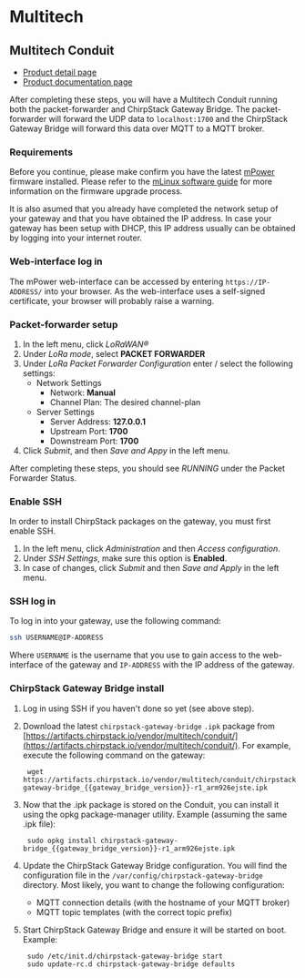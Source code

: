 # Multitech

## Multitech Conduit

* [Product detail page](https://www.multitech.com/brands/multiconnect-conduit)
* [Product documentation page](http://www.multitech.net/developer/products/multiconnect-conduit-platform/)

After completing these steps, you will have a Multitech Conduit running both the
packet-forwarder and ChirpStack Gateway Bridge. The packet-forwarder will forward
the UDP data to `localhost:1700` and the ChirpStack Gateway Bridge will forward
this data over MQTT to a MQTT broker.

<!-- toc -->

### Requirements

Before you continue, please make confirm you have the latest [mPower](http://www.multitech.net/developer/software/aep/)
firmware installed. Please refer to the [mLinux software guide](https://www.multitech.com/documents/publications/software-guides/s000727--mPower-Edge-Intelligence-Conduit-AEP-software-guide.pdf)
for more information on the firmware upgrade process.

It is also asumed that you already have completed the network setup of your
gateway and that you have obtained the IP address. In case your gateway has been
setup with DHCP, this IP address usually can be obtained by logging into your
internet router.

### Web-interface log in

The mPower web-interface can be accessed by entering `https://IP-ADDRESS/` into
your browser. As the web-interface uses a self-signed certificate, your browser
will probably raise a warning.

### Packet-forwarder setup

1. In the left menu, click _LoRaWAN&reg;_
2. Under _LoRa mode_, select **PACKET FORWARDER**
3. Under _LoRa Packet Forwarder Configuration_ enter / select the following settings:
	* Network Settings
		* Network: **Manual**
		* Channel Plan: The desired channel-plan
	* Server Settings
		* Server Address: **127.0.0.1**
		* Upstream Port: **1700**
		* Downstream Port: **1700**
4. Click _Submit_, and then _Save and Appy_ in the left menu.

After completing these steps, you should see _RUNNING_ under the Packet Forwarder Status.

### Enable SSH

In order to install ChirpStack packages on the gateway, you must first enable SSH.

1. In the left menu, click _Administration_ and then _Access configuration_. 
2. Under _SSH Settings_, make sure this option is **Enabled**.
3. In case of changes, click _Submit_ and then _Save and Apply_ in the left menu.

### SSH log in

To log in into your gateway, use the following command:

```bash
ssh USERNAME@IP-ADDRESS
```

Where `USERNAME` is the username that you use to gain access to the web-interface
of the gateway and `IP-ADDRESS` with the IP address of the gateway.

### ChirpStack Gateway Bridge install

1. Log in using SSH if you haven't done so yet (see above step).
2. Download the latest `chirpstack-gateway-bridge` `.ipk` package from [https://artifacts.chirpstack.io/vendor/multitech/conduit/](https://artifacts.chirpstack.io/vendor/multitech/conduit/).
   For example, execute the following command on the gateway:

		wget https://artifacts.chirpstack.io/vendor/multitech/conduit/chirpstack-gateway-bridge_{{gateway_bridge_version}}-r1_arm926ejste.ipk

3. Now that the .ipk package is stored on the Conduit, you can install it using the opkg package-manager utility. Example (assuming the same .ipk file):

		sudo opkg install chirpstack-gateway-bridge_{{gateway_bridge_version}}-r1_arm926ejste.ipk

4. Update the ChirpStack Gateway Bridge configuration. You will find the
   configuration file in the `/var/config/chirpstack-gateway-bridge` directory.
   Most likely, you want to change the following configuration:

	* MQTT connection details (with the hostname of your MQTT broker)
	* MQTT topic templates (with the correct topic prefix)

5. Start ChirpStack Gateway Bridge and ensure it will be started on boot.
   Example:

		sudo /etc/init.d/chirpstack-gateway-bridge start
		sudo update-rc.d chirpstack-gateway-bridge defaults

